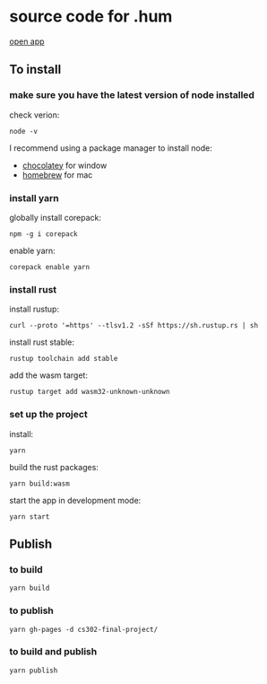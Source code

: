 # source code for .hum

[open app](https://dothum.app/)

## To install

### make sure you have the latest version of node installed

check verion:

`node -v`

I recommend using a package manager to install node:

- [chocolatey](https://chocolatey.org/) for window
- [homebrew](https://brew.sh/) for mac

### install yarn

globally install corepack:

`npm -g i corepack`

enable yarn:

`corepack enable yarn`

### install rust

install rustup:

`curl --proto '=https' --tlsv1.2 -sSf https://sh.rustup.rs | sh`

install rust stable:

`rustup toolchain add stable`

add the wasm target:

`rustup target add wasm32-unknown-unknown`

### set up the project

install:

`yarn`

build the rust packages:

`yarn build:wasm`

start the app in development mode:

`yarn start`

## Publish

### to build

`yarn build`

### to publish

`yarn gh-pages -d cs302-final-project/`

### to build and publish

`yarn publish`
